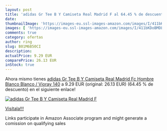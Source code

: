 ```yaml
---
layout: post
title: 'adidas Gr Tee B Y Camiseta Real Madrid F al 64.45 % de descuento'
date: 
thumbnailImage: 'https://images-eu.ssl-images-amazon.com/images/I/411bKDoBMDL._SL200_.jpg'
images: [ 'https://images-eu.ssl-images-amazon.com/images/I/411bKDoBMDL._SL200_.jpg' ]
comments: true
category: ofertas
author: ring
slug: B01M6B50CI
description:
actualPrice: 9.29 EUR
comparePrice: 26.13 EUR
inStock: true
---
```


Ahora mismo tienes [adidas Gr Tee B Y Camiseta Real Madrid Fc  Hombre  Blanco  Blanco / Vioray   140](https://www.amazon.es/dp/B01M6B50CI/?tag=tolees-21) a 9.29 EUR (original: 26.13 EUR) (64.45 %  de descuento) en el siguiente enlace!

[![adidas Gr Tee B Y Camiseta Real Madrid F](https://images-eu.ssl-images-amazon.com/images/I/411bKDoBMDL._SL200_.jpg)](https://www.amazon.es/dp/B01M6B50CI/?tag=tolees-21)

[Visítala!!!](https://www.amazon.es/dp/B01M6B50CI/?tag=tolees-21)

Links participate in Amazon Associate program and might generate a comission on qualifying sales

